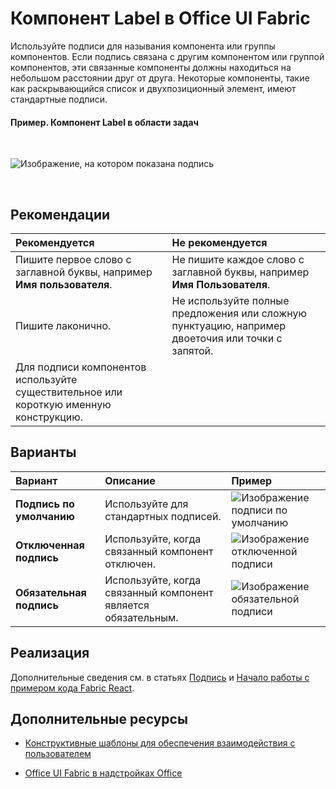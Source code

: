 # <a name="label-component-in-office-ui-fabric"></a>Компонент Label в Office UI Fabric

Используйте подписи для называния компонента или группы компонентов. Если подпись связана с другим компонентом или группой компонентов, эти связанные компоненты должны находиться на небольшом расстоянии друг от друга. Некоторые компоненты, такие как раскрывающийся список и двухпозиционный элемент, имеют стандартные подписи.
  
#### <a name="example-label-in-a-task-pane"></a>Пример. Компонент Label в области задач

<br/>

![Изображение, на котором показана подпись](../../images/overview_withApp_label.png)

<br/>

## <a name="best-practices"></a>Рекомендации

|**Рекомендуется**|**Не рекомендуется**|
|:------------|:--------------|
|Пишите первое слово с заглавной буквы, например **Имя пользователя**.|Не пишите каждое слово с заглавной буквы, например **Имя Пользователя**.|
|Пишите лаконично.|Не используйте полные предложения или сложную пунктуацию, например двоеточия или точки с запятой.|
|Для подписи компонентов используйте существительное или короткую именную конструкцию.| |

## <a name="variants"></a>Варианты

|**Вариант**|**Описание**|**Пример**|
|:------------|:--------------|:----------|
|**Подпись по умолчанию**|Используйте для стандартных подписей.|![Изображение подписи по умолчанию](../../images/label.png)<br/>|
|**Отключенная подпись**|Используйте, когда связанный компонент отключен.|![Изображение отключенной подписи](../../images/labelDisabled.png)<br/>|
|**Обязательная подпись**|Используйте, когда связанный компонент является обязательным.|![Изображение обязательной подписи](../../images/labelRequired.png)<br/>|

## <a name="implementation"></a>Реализация

Дополнительные сведения см. в статьях [Подпись](https://dev.office.com/fabric#/components/label) и [Начало работы с примером кода Fabric React](https://github.com/OfficeDev/Word-Add-in-GettingStartedFabricReact).

## <a name="additional-resources"></a>Дополнительные ресурсы

- [Конструктивные шаблоны для обеспечения взаимодействия с пользователем](https://github.com/OfficeDev/Office-Add-in-UX-Design-Patterns-Code)

- [Office UI Fabric в надстройках Office](office-ui-fabric.md)
